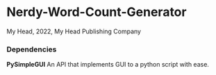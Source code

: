 # Nerdy-Word-Count-Generator
My Head, 2022, My Head Publishing Company

### Dependencies
**PySimpleGUI**
An API that implements GUI to a python script with ease.
